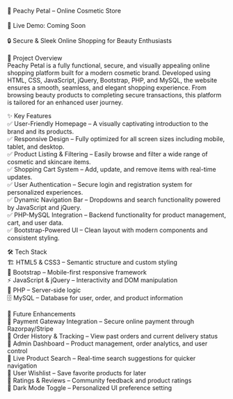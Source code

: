 💄 Peachy Petal – Online Cosmetic Store<br>
<br>
🚀 Live Demo: Coming Soon <br>
<br>
🔒 Secure & Sleek Online Shopping for Beauty Enthusiasts <br>
<br>
📌 Project Overview <br>
Peachy Petal is a fully functional, secure, and visually appealing online shopping platform built for a modern cosmetic brand. Developed using HTML, CSS, JavaScript, jQuery, Bootstrap, PHP, and MySQL, the website ensures a smooth, seamless, and elegant shopping experience. From browsing beauty products to completing secure transactions, this platform is tailored for an enhanced user journey. <br>

✨ Key Features<br>
✅ User-Friendly Homepage – A visually captivating introduction to the brand and its products. <br>
✅ Responsive Design – Fully optimized for all screen sizes including mobile, tablet, and desktop. <br>
✅ Product Listing & Filtering – Easily browse and filter a wide range of cosmetic and skincare items. <br>
✅ Shopping Cart System – Add, update, and remove items with real-time updates. <br>
✅ User Authentication – Secure login and registration system for personalized experiences. <br>
✅ Dynamic Navigation Bar – Dropdowns and search functionality powered by JavaScript and jQuery. <br>
✅ PHP-MySQL Integration – Backend functionality for product management, cart, and user data. <br>
✅ Bootstrap-Powered UI – Clean layout with modern components and consistent styling. <br>

🛠 Tech Stack<br>
🏗 HTML5 & CSS3 – Semantic structure and custom styling <br>
🎨 Bootstrap – Mobile-first responsive framework <br>
⚡ JavaScript & jQuery – Interactivity and DOM manipulation <br>
🧠 PHP – Server-side logic <br>
🗄️ MySQL – Database for user, order, and product information <br>

🔮 Future Enhancements<br>
🔹 Payment Gateway Integration – Secure online payment through Razorpay/Stripe <br>
🔹 Order History & Tracking – View past orders and current delivery status <br>
🔹 Admin Dashboard – Product management, order analytics, and user control <br>
🔹 Live Product Search – Real-time search suggestions for quicker navigation <br>
🔹 User Wishlist – Save favorite products for later <br>
🔹 Ratings & Reviews – Community feedback and product ratings <br>
🔹 Dark Mode Toggle – Personalized UI preference setting <br>
